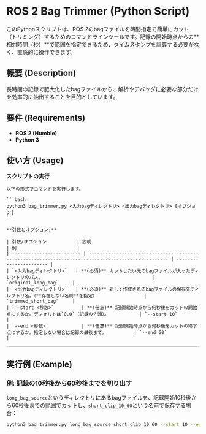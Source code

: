 # ROS 2 Bag Trimmer (Python Script)

このPythonスクリプトは、ROS 2のbagファイルを時間指定で簡単にカット（トリミング）するためのコマンドラインツールです。記録の開始時点からの**相対時間（秒）**で範囲を指定できるため、タイムスタンプを計算する必要がなく、直感的に操作できます。

## 概要 (Description)

長時間の記録で肥大化したbagファイルから、解析やデバッグに必要な部分だけを効率的に抽出することを目的としています。

## 要件 (Requirements)

* **ROS 2 (Humble)**
* **Python 3**

## 使い方 (Usage)

**スクリプトの実行**

    以下の形式でコマンドを実行します。

    ```bash
    python3 bag_trimmer.py <入力bagディレクトリ> <出力bagディレクトリ> [オプション]
    ```

    **引数とオプション:**

    | 引数/オプション           | 説明                                                                                                | 例                      |
    | ------------------------- | --------------------------------------------------------------------------------------------------- | ----------------------- |
    | `<入力bagディレクトリ>`   | **(必須)** カットしたい元のbagファイルが入ったディレクトリのパス。                                        | `original_long_bag`     |
    | `<出力bagディレクトリ>`   | **(必須)** 新しく作成されるbagファイルの保存先ディレクトリ名。（**存在しない名前**を指定）                 | `trimmed_short_bag`     |
    | `--start <秒数>`          | **(任意)** 記録開始時点から何秒後をカットの開始点にするか。デフォルトは`0.0`（記録の先頭）。           | `--start 10`            |
    | `--end <秒数>`            | **(任意)** 記録開始時点から何秒後をカットの終了点にするか。指定しない場合は記録の最後まで。          | `--end 60`              |

---

## 実行例 (Example)

### 例: 記録の10秒後から60秒後までを切り出す

`long_bag_source`というディレクトリにあるbagファイルを、記録開始10秒後から60秒後までの範囲でカットし、`short_clip_10_60`という名前で保存する場合：

```bash
python3 bag_trimmer.py long_bag_source short_clip_10_60 --start 10 --end 60